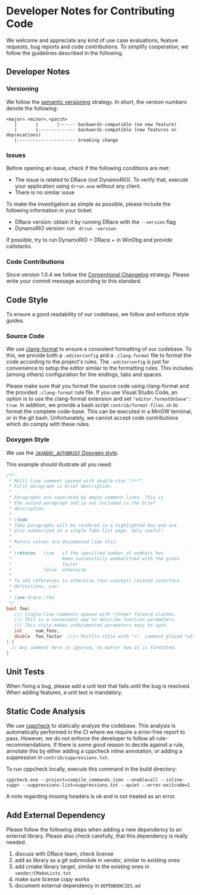 # Developer Notes for Contributing Code

We welcome and appreciate any kind of use case evaluations, feature requests,
bug reports and code contributions. To simplify cooperation, we follow the
guidelines described in the following.

## Developer Notes

### Versioning

We follow the [semantic versioning](https://semver.org/) strategy. In short, the version numbers denote the following:

```
<major>.<minor>.<patch>
   |       |       |------ backwards-compatible (no new feature)
   |       |-------------- backwards-compatible (new features or deprecations)
   |---------------------- breaking change
```

### Issues

Before opening an issue, check if the following conditions are met:

- The issue is related to DRace (not DynamoRIO). To verify that, execute your application using `drrun.exe` without any client.
- There is no similar issue

To make the investigation as simple as possible, please include the following information in your ticket:

- DRace version: obtain it by running DRace with the `--version` flag
- DynamoRIO version: run ` drrun -version`

If possible, try to run DynamoRIO + DRace + <App> in WinDbg and provide callstacks.

### Code Contributions

Since version 1.0.4 we follow the [Conventional Changelog](https://www.conventionalcommits.org/en/) strategy.
Please write your commit message according to this standard.

## Code Style

To ensure a good readability of our codebase, we follow and enforce style guides.

### Source Code

We use [clang-format](https://clang.llvm.org/docs/ClangFormat.html) to ensure a consistent formatting of our codebase.
To this, we provide both a `.editorconfig` and a `.clang-format` file to format the code according to the project's rules.
The `.editorconfig` is just for convenience to setup the editor similar to the formatting rules.
This includes (among others) configuration for line endings, tabs and spaces.

Please make sure that you format the source code using clang-format and the provided `.clang-format` rule file.
If you use Visual Studio Code, an option is to use the clang-format extension and set `"editor.formatOnSave": true`.
In addition, we provide a bash script `contrib/format-files.sh` to format the complete code-base.
This can be executed in a MinGW terminal, or in the git bash.
Unfortunately, we cannot accept code contributions which do comply with these rules.

### Doxygen Style

We use the
[`JAVADOC_AUTOBRIEF` Doxygen style](http://www.stack.nl/~dimitri/doxygen/manual/docblocks.html).

This example should illustrate all you need:

```c++
/**
 * Multi-line comment opened with double-star "/**".
 * First paragraph is brief description.
 *
 * Paragraphs are separated by empty comment lines. This is
 * the second paragraph and is not included in the brief
 * description.
 *
 * \todo
 * ToDo paragraphs will be rendered in a highlighted box and are
 * also summarized on a single ToDo list page. Very useful!
 *
 * Return values are documented like this:
 *
 * \returns   true   if the specified number of wombats has
 *                   been successfully wombatified with the given
 *                   factor
 *            false  otherwise
 *
 * To add references to otherwise (non-concept) related interface
 * definitions, use:
 *
 * \see drace::foo
 */
bool foo(
   /// Single-line comments opened with *three* forward-slashes.
   /// This is a convenient way to describe function parameters.
   /// This style makes undocumented parameters easy to spot.
   int     num_foos,
   double  foo_factor  ///< Postfix-style with "<", comment placed *after* described parameter
) {
  // Any comment here is ignored, no matter how it is formatted.
}
```

## Unit Tests

When fixing a bug, please add a unit test that fails until the bug is resolved.
When adding features, a unit test is mandatory.

## Static Code Analysis

We use [cppcheck](http://cppcheck.sourceforge.net/) to statically analyze the codebase.
This analysis is automatically performed in the CI where we require a error-free report to pass.
However, we do not enforce the developer to follow all rule-recommendations.
If there is some good reason to decide against a rule, annotate this by either adding a cppcheck inline annotation, or adding a suppression in `contrib/suppressions.txt`.

To run cppcheck locally, execute this command in the build directory:

```
cppcheck.exe --project=compile_commands.json --enable=all --inline-suppr --suppressions-list=suppressions.txt --quiet --error-exitcode=1
```

A note regarding missing headers is ok and is not treated as an error.

## Add External Dependency

Please follow the following steps when adding a new dependency to an external library.
Please also check carefully, that this dependency is really needed.

1. discuss with DRace team, check license
2. add as library as a git submodule in vendor, similar to existing ones
3. add cmake library target, similar to the existing ones in `vendor/CMakeLists.txt`
4. make sure license copy works
5. document external dependency in `DEPENDENCIES.md`
